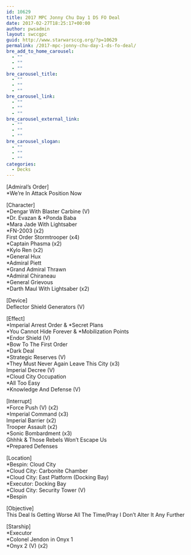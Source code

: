 ```yaml
---
id: 10629
title: 2017 MPC Jonny Chu Day 1 DS FO Deal
date: 2017-02-27T18:25:17+00:00
author: pwsadmin
layout: swccgpc
guid: http://www.starwarsccg.org/?p=10629
permalink: /2017-mpc-jonny-chu-day-1-ds-fo-deal/
bre_add_to_home_carousel:
  - ""
  - ""
  - ""
bre_carousel_title:
  - ""
  - ""
  - ""
bre_carousel_link:
  - ""
  - ""
  - ""
bre_carousel_external_link:
  - ""
  - ""
  - ""
bre_carousel_slogan:
  - ""
  - ""
  - ""
categories:
  - Decks
---
```

[Admiral&#8217;s Order]  
*We&#8217;re In Attack Position Now

[Character]  
*Dengar With Blaster Carbine (V)  
\*Dr. Evazan & \*Ponda Baba  
*Mara Jade With Lightsaber  
*FN-2003 (x2)  
First Order Stormtrooper (x4)  
*Captain Phasma (x2)  
*Kylo Ren (x2)  
*General Hux  
*Admiral Piett  
*Grand Admiral Thrawn  
*Admiral Chiraneau  
*General Grievous  
*Darth Maul With Lightsaber (x2)

[Device]  
Deflector Shield Generators (V)

[Effect]  
\*Imperial Arrest Order & \*Secret Plans  
\*You Cannot Hide Forever & \*Mobilization Points  
*Endor Shield (V)  
*Bow To The First Order  
*Dark Deal  
*Strategic Reserves (V)  
*They Must Never Again Leave This City (x3)  
Imperial Decree (V)  
*Cloud City Occupation  
*All Too Easy  
*Knowledge And Defense (V)

[Interrupt]  
*Force Push (V) (x2)  
*Imperial Command (x3)  
Imperial Barrier (x2)  
Trooper Assault (x2)  
*Sonic Bombardment (x3)  
Ghhhk & Those Rebels Won&#8217;t Escape Us  
*Prepared Defenses

[Location]  
*Bespin: Cloud City  
*Cloud City: Carbonite Chamber  
*Cloud City: East Platform (Docking Bay)  
*Executor: Docking Bay  
*Cloud City: Security Tower (V)  
*Bespin

[Objective]  
This Deal Is Getting Worse All The Time/Pray I Don&#8217;t Alter It Any Further

[Starship]  
*Executor  
*Colonel Jendon in Onyx 1  
*Onyx 2 (V) (x2)